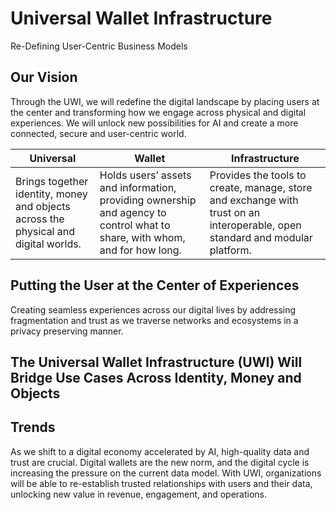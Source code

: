 # Universal Wallet Infrastructure
Re-Defining User-Centric Business Models

## Our Vision
Through the UWI, we will redefine the digital landscape by placing users at the center and transforming how we engage across physical and digital experiences. 
We will unlock new possibilities for AI and create a more connected, secure and user-centric world.

| Universal                       | Wallet      | Infrastructure |
| ------------------------------- | ----------- | ----------- |
| Brings together identity, money and objects across the physical and digital worlds. | Holds users’ assets and information, providing ownership and agency to control what to share, with whom, and for how long. ​ | Provides the tools to create, manage, store and exchange with trust on an interoperable, open standard and modular platform. |


## Putting the User at the Center of Experiences​
Creating seamless experiences across our digital lives by
addressing fragmentation and trust as we traverse
networks and ecosystems in a privacy preserving manner.

## The Universal Wallet Infrastructure (UWI) Will Bridge Use Cases Across Identity, Money and Objects

## Trends
As we shift to a digital economy accelerated by AI, high-quality data and trust are crucial. Digital wallets are the new norm, and the digital cycle is increasing the pressure on the current data model. With UWI, organizations will be able to re-establish trusted relationships with users and their data, unlocking new value in revenue, engagement, and operations.

